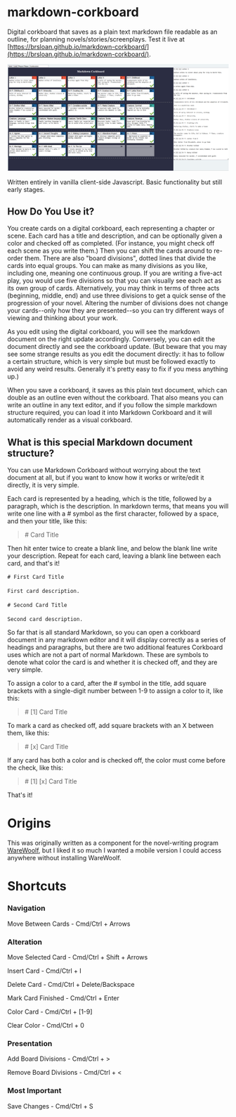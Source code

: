 # markdown-corkboard

Digital corkboard that saves as a plain text markdown file readable as an outline, for planning novels/stories/screenplays. Test it live at [https://brsloan.github.io/markdown-corkboard/](https://brsloan.github.io/markdown-corkboard/).

![screenshot of program described](markdown-corkboard_screenshot.png?raw=true)

Written entirely in vanilla client-side Javascript. Basic functionality but still early stages.

## How Do You Use it?

You create cards on a digital corkboard, each representing a chapter or scene. Each card has a title and description, and can be optionally given a color and checked off as completed. (For instance, you might check off each scene as you write them.) Then you can shift the cards around to re-order them. There are also "board divisions", dotted lines that divide the cards into equal groups.  You can make as many divisions as you like, including one, meaning one continuous group. If you are writing a five-act play, you would use five divisions so that you can visually see each act as its own group of cards. Alternatively, you may think in terms of three acts (beginning, middle, end) and use three divisions to get a quick sense of the progression of your novel. Altering the number of divisions does not change your cards--only how they are presented--so you can try different ways of viewing and thinking about your work.

As you edit using the digital corkboard, you will see the markdown document on the right update accordingly. Conversely, you can edit the document directly and see the corkboard update. (But beware that you may see some strange results as you edit the document directly: it has to follow a certain structure, which is very simple but must be followed exactly to avoid any weird results. Generally it's pretty easy to fix if you mess anything up.)

When you save a corkboard, it saves as this plain text document, which can double as an outline even without the corkboard. That also means you can write an outline in any text editor, and if you follow the simple markdown structure required, you can load it into Markdown Corkboard and it will automatically render as a visual corkboard.

## What is this special Markdown document structure?

You can use Markdown Corkboard without worrying about the text document at all, but if you want to know how it works or write/edit it directly, it is very simple.

Each card is represented by a heading, which is the title, followed by a paragraph, which is the description. In markdown terms, that means you will write one line with a # symbol as the first character, followed by a space, and then your title, like this: 

>\# Card Title

Then hit enter twice to create a blank line, and below the blank line write your description. Repeat for each card, leaving a blank line between each card, and that's it!

    # First Card Title
    
    First card description.

    # Second Card Title

    Second card description.

So far that is all standard Markdown, so you can open a corkboard document in any markdown editor and it will display correctly as a series of headings and paragraphs, but there are two additional features Corkboard uses which are not a part of normal Markdown. These are symbols to denote what color the card is and whether it is checked off, and they are very simple.

To assign a color to a card, after the # symbol in the title, add square brackets with a single-digit number between 1-9 to assign a color to it, like this: 

>\# [1] Card Title

To mark a card as checked off, add square brackets with an X between them, like this: 

>\# [x] Card Title

If any card has both a color and is checked off, the color must come before the check, like this: 

>\# [1] [x] Card Title

That's it!

# Origins

This was originally written as a component for the novel-writing program [WareWoolf](https://github.com/brsloan/warewoolf), but I liked it so much I wanted a mobile version I could access anywhere without installing WareWoolf.

# Shortcuts

### Navigation

Move Between Cards - Cmd/Ctrl + Arrows

### Alteration

Move Selected Card - Cmd/Ctrl + Shift + Arrows

Insert Card	 - Cmd/Ctrl + I

Delete Card - 	Cmd/Ctrl + Delete/Backspace

Mark Card Finished - 	Cmd/Ctrl + Enter

Color Card - 	Cmd/Ctrl + [1-9]

Clear Color - 	Cmd/Ctrl + 0

### Presentation

Add Board Divisions - 	Cmd/Ctrl + >

Remove Board Divisions - 	Cmd/Ctrl + <

### Most Important

Save Changes - 	Cmd/Ctrl + S

